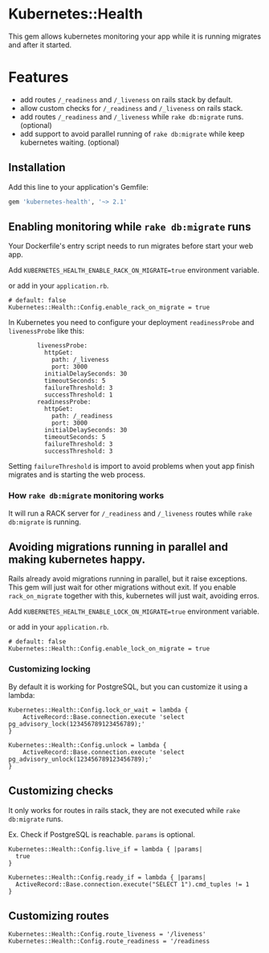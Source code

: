 # Kubernetes::Health

This gem allows kubernetes monitoring your app while it is running migrates and after it started.

# Features
- add routes `/_readiness` and `/_liveness` on rails stack by default.
- allow custom checks for `/_readiness` and `/_liveness` on rails stack.
- add routes `/_readiness` and `/_liveness` while `rake db:migrate` runs. (optional)
- add support to avoid parallel running of `rake db:migrate` while keep kubernetes waiting. (optional)

## Installation

Add this line to your application's Gemfile:

```ruby
gem 'kubernetes-health', '~> 2.1'
```

## Enabling monitoring while `rake db:migrate` runs

Your Dockerfile's entry script needs to run migrates before start your web app.

Add `KUBERNETES_HEALTH_ENABLE_RACK_ON_MIGRATE=true` environment variable.

or add in your `application.rb`.

```
# default: false
Kubernetes::Health::Config.enable_rack_on_migrate = true
```

In Kubernetes you need to configure your deployment `readinessProbe` and `livenessProbe` like this:

```
        livenessProbe:
          httpGet:
            path: /_liveness
            port: 3000
          initialDelaySeconds: 30
          timeoutSeconds: 5
          failureThreshold: 3
          successThreshold: 1
        readinessProbe:
          httpGet:
            path: /_readiness
            port: 3000
          initialDelaySeconds: 30
          timeoutSeconds: 5
          failureThreshold: 3
          successThreshold: 3
```
Setting `failureThreshold` is import to avoid problems when yout app finish migrates and is starting the web process.

### How `rake db:migrate` monitoring works
It will run a RACK server for `/_readiness` and `/_liveness` routes while `rake db:migrate` is running.

## Avoiding migrations running in parallel and making kubernetes happy.
Rails already avoid migrations running in parallel, but it raise exceptions. This gem will just wait for other migrations without exit.
If you enable `rack_on_migrate` together with this, kubernetes will just wait, avoiding erros.


Add `KUBERNETES_HEALTH_ENABLE_LOCK_ON_MIGRATE=true` environment variable.

or add in your `application.rb`.

```
# default: false
Kubernetes::Health::Config.enable_lock_on_migrate = true
```

### Customizing locking
By default it is working for PostgreSQL, but you can customize it using a lambda:
```
Kubernetes::Health::Config.lock_or_wait = lambda {
    ActiveRecord::Base.connection.execute 'select pg_advisory_lock(123456789123456789);'
}

Kubernetes::Health::Config.unlock = lambda {
    ActiveRecord::Base.connection.execute 'select pg_advisory_unlock(123456789123456789);'
}
```

## Customizing checks

It only works for routes in rails stack, they are not executed while `rake db:migrate` runs.

Ex. Check if PostgreSQL is reachable. `params` is optional.

```
Kubernetes::Health::Config.live_if = lambda { |params|
  true
}
```

```
Kubernetes::Health::Config.ready_if = lambda { |params|
  ActiveRecord::Base.connection.execute("SELECT 1").cmd_tuples != 1
}
```

## Customizing routes
```
Kubernetes::Health::Config.route_liveness = '/liveness'
Kubernetes::Health::Config.route_readiness = '/readiness
```
